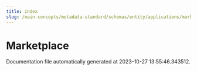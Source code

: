 ```yaml
---
title: index
slug: /main-concepts/metadata-standard/schemas/entity/applications/marketplace
---
```


# Marketplace

Documentation file automatically generated at 2023-10-27 13:55:46.343512.
